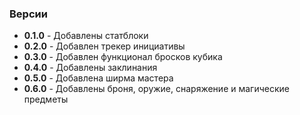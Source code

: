 ### Версии
- **0.1.0** - Добавлены статблоки
- **0.2.0** - Добавлен трекер инициативы
- **0.3.0** - Добавлен функционал бросков кубика
- **0.4.0** - Добавлены заклинания
- **0.5.0** - Добавлена ширма мастера
- **0.6.0** - Добавлены броня, оружие, снаряжение и магические предметы
